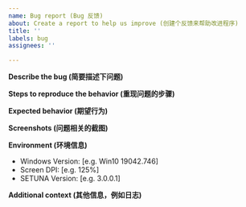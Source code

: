 ```yaml
---
name: Bug report (Bug 反馈)
about: Create a report to help us improve (创建个反馈来帮助改进程序)
title: ''
labels: bug
assignees: ''

---
```


**Describe the bug (简要描述下问题)**



**Steps to reproduce the behavior (重现问题的步骤)**



**Expected behavior (期望行为)**



**Screenshots (问题相关的截图)**



**Environment (环境信息)**

 - Windows Version: [e.g. Win10 19042.746]
 - Screen DPI: [e.g. 125%]
 - SETUNA Version: [e.g. 3.0.0.1]



**Additional context (其他信息，例如日志)**
